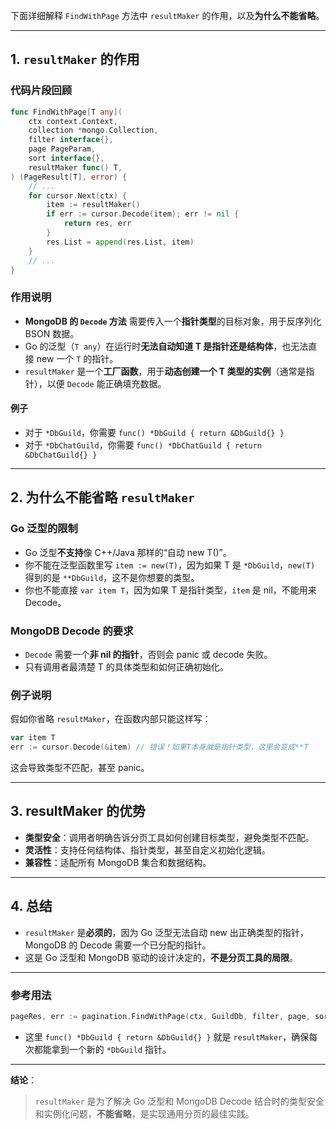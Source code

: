 下面详细解释 `FindWithPage` 方法中 `resultMaker` 的作用，以及**为什么不能省略**。

---

## 1. `resultMaker` 的作用

### 代码片段回顾
```go
func FindWithPage[T any](
    ctx context.Context,
    collection *mongo.Collection,
    filter interface{},
    page PageParam,
    sort interface{},
    resultMaker func() T,
) (PageResult[T], error) {
    // ...
    for cursor.Next(ctx) {
        item := resultMaker()
        if err := cursor.Decode(item); err != nil {
            return res, err
        }
        res.List = append(res.List, item)
    }
    // ...
}
```

### 作用说明

- **MongoDB 的 `Decode` 方法** 需要传入一个**指针类型**的目标对象，用于反序列化 BSON 数据。
- Go 的泛型（`T any`）在运行时**无法自动知道 T 是指针还是结构体**，也无法直接 new 一个 `T` 的指针。
- `resultMaker` 是一个**工厂函数**，用于**动态创建一个 T 类型的实例**（通常是指针），以便 `Decode` 能正确填充数据。

#### 例子
- 对于 `*DbGuild`，你需要 `func() *DbGuild { return &DbGuild{} }`
- 对于 `*DbChatGuild`，你需要 `func() *DbChatGuild { return &DbChatGuild{} }`

---

## 2. 为什么不能省略 `resultMaker`

### Go 泛型的限制

- Go 泛型**不支持**像 C++/Java 那样的“自动 new T()”。
- 你不能在泛型函数里写 `item := new(T)`，因为如果 T 是 `*DbGuild`，`new(T)` 得到的是 `**DbGuild`，这不是你想要的类型。
- 你也不能直接 `var item T`，因为如果 T 是指针类型，`item` 是 nil，不能用来 Decode。

### MongoDB Decode 的要求

- `Decode` 需要一个**非 nil 的指针**，否则会 panic 或 decode 失败。
- 只有调用者最清楚 T 的具体类型和如何正确初始化。

### 例子说明

假如你省略 `resultMaker`，在函数内部只能这样写：
```go
var item T
err := cursor.Decode(&item) // 错误！如果T本身就是指针类型，这里会变成**T
```
这会导致类型不匹配，甚至 panic。

---

## 3. resultMaker 的优势

- **类型安全**：调用者明确告诉分页工具如何创建目标类型，避免类型不匹配。
- **灵活性**：支持任何结构体、指针类型，甚至自定义初始化逻辑。
- **兼容性**：适配所有 MongoDB 集合和数据结构。

---

## 4. 总结

- `resultMaker` 是**必须的**，因为 Go 泛型无法自动 new 出正确类型的指针，MongoDB 的 Decode 需要一个已分配的指针。
- 这是 Go 泛型和 MongoDB 驱动的设计决定的，**不是分页工具的局限**。

---

### 参考用法

```go
pageRes, err := pagination.FindWithPage(ctx, GuildDb, filter, page, sort, func() *DbGuild { return &DbGuild{} })
```
- 这里 `func() *DbGuild { return &DbGuild{} }` 就是 `resultMaker`，确保每次都能拿到一个新的 `*DbGuild` 指针。

---

**结论**：  
> `resultMaker` 是为了解决 Go 泛型和 MongoDB Decode 结合时的类型安全和实例化问题，**不能省略**，是实现通用分页的最佳实践。
